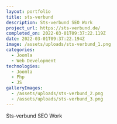 ```yaml
---
layout: portfolio
title: sts-verbund
description: Sts-verbund SEO Work
project_url: https://sts-verbund.de/
completed_on: 2022-03-01T09:37:22.119Z
date: 2022-03-01T09:37:22.194Z
image: /assets/uploads/sts-verbund_1.png
categories:
  - Joomla
  - Web Development
technologies:
  - Joomla
  - Php
  - JS
galleryImages:
  - /assets/uploads/sts-verbund_2.png
  - /assets/uploads/sts-verbund_3.png
---
```

Sts-verbund SEO Work